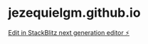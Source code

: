 # jezequielgm.github.io

[Edit in StackBlitz next generation editor ⚡️](https://stackblitz.com/~/github.com/jezequielgm/jezequielgm.github.io)